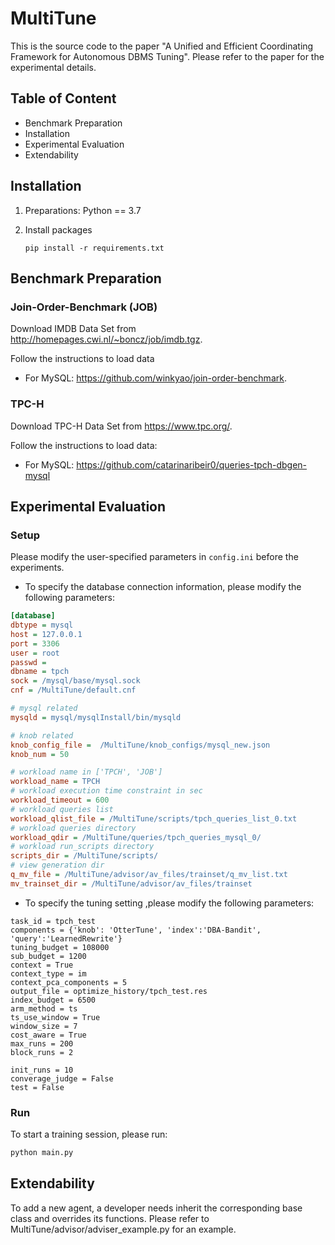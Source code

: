 # MultiTune

This is the source code to the paper "A Unified and Efficient Coordinating Framework  for Autonomous DBMS Tuning". Please refer to the paper for the experimental details.

## Table of Content
* Benchmark Preparation
* Installation
* Experimental Evaluation
* Extendability
 

## Installation
1. Preparations: Python == 3.7

2. Install packages

   ```shell
   pip install -r requirements.txt
   ```

## Benchmark Preparation

### Join-Order-Benchmark (JOB)

Download IMDB Data Set from http://homepages.cwi.nl/~boncz/job/imdb.tgz.

Follow the instructions to load data
 * For MySQL: https://github.com/winkyao/join-order-benchmark.

### TPC-H
Download TPC-H Data Set from https://www.tpc.org/.

Follow the instructions to load data:
 * For MySQL: https://github.com/catarinaribeir0/queries-tpch-dbgen-mysql

## Experimental Evaluation

### Setup

Please modify the user-specified parameters in `config.ini` before the experiments.

* To specify the database connection information, please modify the following parameters:
```ini
[database]
dbtype = mysql
host = 127.0.0.1
port = 3306
user = root
passwd =
dbname = tpch
sock = /mysql/base/mysql.sock
cnf = /MultiTune/default.cnf

# mysql related
mysqld = mysql/mysqlInstall/bin/mysqld

# knob related
knob_config_file =  /MultiTune/knob_configs/mysql_new.json
knob_num = 50

# workload name in ['TPCH', 'JOB']
workload_name = TPCH
# workload execution time constraint in sec
workload_timeout = 600
# workload queries list
workload_qlist_file = /MultiTune/scripts/tpch_queries_list_0.txt
# workload queries directory
workload_qdir = /MultiTune/queries/tpch_queries_mysql_0/
# workload run_scripts directory
scripts_dir = /MultiTune/scripts/
# view generation dir
q_mv_file = /MultiTune/advisor/av_files/trainset/q_mv_list.txt
mv_trainset_dir = /MultiTune/advisor/av_files/trainset

```
* To specify the tuning setting ,please modify the following parameters:
```shell
task_id = tpch_test
components = {'knob': 'OtterTune', 'index':'DBA-Bandit', 'query':'LearnedRewrite'}
tuning_budget = 108000
sub_budget = 1200
context = True
context_type = im
context_pca_components = 5
output_file = optimize_history/tpch_test.res
index_budget = 6500
arm_method = ts
ts_use_window = True
window_size = 7
cost_aware = True
max_runs = 200
block_runs = 2

init_runs = 10
converage_judge = False
test = False

```


### Run
To start a training session, please run:
  ```python
  python main.py
  ```

## Extendability
To add a new agent, a developer needs inherit the corresponding base class and overrides its functions.
Please refer to MultiTune/advisor/adviser_example.py for an example.

